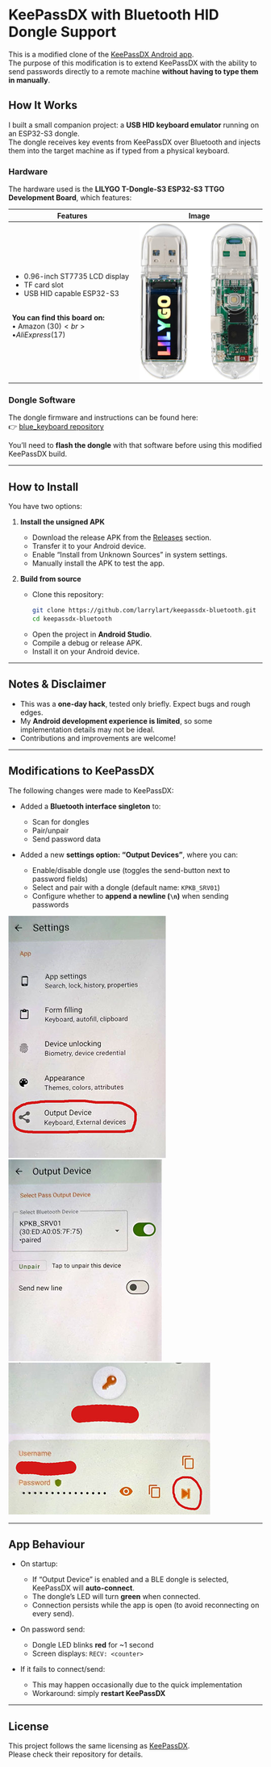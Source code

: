 # KeePassDX with Bluetooth HID Dongle Support

This is a modified clone of the [KeePassDX Android app](https://github.com/Kunzisoft/KeePassDX).  
The purpose of this modification is to extend KeePassDX with the ability to send passwords directly to a remote machine **without having to type them in manually**.

## How It Works

I built a small companion project: a **USB HID keyboard emulator** running on an ESP32-S3 dongle.  
The dongle receives key events from KeePassDX over Bluetooth and injects them into the target machine as if typed from a physical keyboard.

### Hardware

The hardware used is the **LILYGO T-Dongle-S3 ESP32-S3 TTGO Development Board**, which features:

| Features | Image |
|---|---|
| <ul><li>0.96-inch ST7735 LCD display</li><li>TF card slot</li><li>USB HID capable ESP32-S3</li></ul><br><strong>You can find this board on:</strong><br>• Amazon ($30)<br>• AliExpress ($17) | <img src="doc/lilygo_usb_s3_dongle_.jpg" alt="LILYGO T-Dongle-S3" width="260"> |


### Dongle Software

The dongle firmware and instructions can be found here:  
👉 [blue_keyboard repository](https://github.com/larrylart/blue_keyboard/)  

You’ll need to **flash the dongle** with that software before using this modified KeePassDX build.

---

## How to Install

You have two options:

1. **Install the unsigned APK**  
   - Download the release APK from the [Releases](./releases) section.  
   - Transfer it to your Android device.  
   - Enable “Install from Unknown Sources” in system settings.  
   - Manually install the APK to test the app.  

2. **Build from source**  
   - Clone this repository:  
     ```bash
     git clone https://github.com/larrylart/keepassdx-bluetooth.git
     cd keepassdx-bluetooth
     ```
   - Open the project in **Android Studio**.  
   - Compile a debug or release APK.  
   - Install it on your Android device.  

---

## Notes & Disclaimer

- This was a **one-day hack**, tested only briefly. Expect bugs and rough edges.  
- My **Android development experience is limited**, so some implementation details may not be ideal.  
- Contributions and improvements are welcome!

---

## Modifications to KeePassDX

The following changes were made to KeePassDX:

- Added a **Bluetooth interface singleton** to:
  - Scan for dongles  
  - Pair/unpair  
  - Send password data  

- Added a new **settings option: “Output Devices”**, where you can:  
  - Enable/disable dongle use (toggles the send-button next to password fields)  
  - Select and pair with a dongle (default name: `KPKB_SRV01`)  
  - Configure whether to **append a newline (`\n`)** when sending passwords  

![Settings](doc/KeePassDX_settings.jpg)
![Settings Output](doc/KeePassDX_settings_output.jpg)
![Send Password](doc/KeePassDX_sendpass.jpg)

---

## App Behaviour

- On startup:  
  - If “Output Device” is enabled and a BLE dongle is selected, KeePassDX will **auto-connect**.  
  - The dongle’s LED will turn **green** when connected.  
  - Connection persists while the app is open (to avoid reconnecting on every send).  

- On password send:  
  - Dongle LED blinks **red** for ~1 second  
  - Screen displays: `RECV: <counter>`  

- If it fails to connect/send:  
  - This may happen occasionally due to the quick implementation  
  - Workaround: simply **restart KeePassDX**  

---

## License

This project follows the same licensing as [KeePassDX](https://github.com/Kunzisoft/KeePassDX).  
Please check their repository for details.
